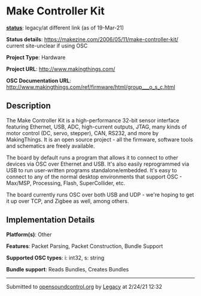 # Make Controller Kit

**[status](../implementation-status.html)**: legacy/at different link (as of 19-Mar-21)

**Status details**: 
https://makezine.com/2006/05/11/make-controller-kit/ current site-unclear if using OSC

**Project Type**: Hardware

**Project URL**: <http://www.makingthings.com/>

**OSC Documentation URL**: <http://www.makingthings.com/ref/firmware/html/group___o_s_c.html>

## Description

The Make Controller Kit is a high-performance 32-bit sensor interface featuring Ethernet, USB, ADC, high-current outputs, JTAG, many kinds of motor control (DC, servo, stepper), CAN, RS232, and more by MakingThings. It is an open source project - all the firmware, software tools and schematics are freely available. <p> The board by default runs a program that allows it to connect to other devices via OSC over Ethernet and USB. It's also easily reprogrammed via USB to run user-written programs standalone/embedded. It's easy to connect to any of the normal desktop environments that support OSC - Max/MSP, Processing, Flash, SuperCollider, etc. <p> The board currently runs OSC over both USB and UDP - we're hoping to get it up over TCP, and Zigbee as well, among others.

## Implementation Details

**Platform(s)**: Other

**Features**: Packet Parsing, Packet Construction, Bundle Support

**Supported OSC types**: i: int32, s: string

**Bundle support**: Reads Bundles, Creates Bundles

---
Submitted to [opensoundcontrol.org](https://opensoundcontrol.org) by [Legacy](legacy-site.html) at 2/24/21 12:32
